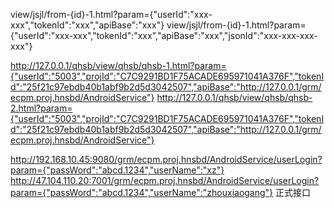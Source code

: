 

view/jsjl/from-{id}-1.html?param={"userId":"xxx-xxx","tokenId":"xxx","apiBase":"xxx"}
view/jsjl/from-{id}-1.html?param={"userId":"xxx-xxx","tokenId":"xxx","apiBase":"xxx","jsonId":"xxx-xxx-xxx-xxx"}

http://127.0.0.1/qhsb/view/qhsb/qhsb-1.html?param={"userId":"5003","projId":"C7C9291BD1F75ACADE695971041A376F","tokenId":"25f21c97ebdb40b1abf9b2d5d3042507","apiBase":"http://127.0.0.1/grm/ecpm.proj.hnsbd/AndroidService"}
http://127.0.0.1/qhsb/view/qhsb/qhsb-2.html?param={"userId":"5003","projId":"C7C9291BD1F75ACADE695971041A376F","tokenId":"25f21c97ebdb40b1abf9b2d5d3042507","apiBase":"http://127.0.0.1/grm/ecpm.proj.hnsbd/AndroidService"}


http://192.168.10.45:9080/grm/ecpm.proj.hnsbd/AndroidService/userLogin?param={"passWord":"abcd.1234","userName":"xz"}
http://47.104.110.20:7001/grm/ecpm.proj.hnsbd/AndroidService/userLogin?param={"passWord":"abcd.1234","userName":"zhouxiaogang"} 正式接口


